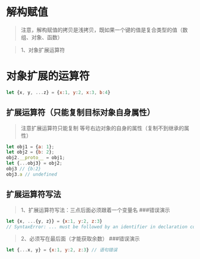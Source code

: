 


# 解构赋值

> 注意，解构赋值的拷贝是浅拷贝，既如果一个键的值是复合类型的值（数组、对象、函数）


> 1、对象扩展运算符

# 对象扩展的运算符
```javascript
let {x, y, ...z} = {x:1, y:2, x:3, b:4}
```

## 扩展运算符（只能复制目标对象自身属性）
> 注意扩展运算符只能复制 等号右边对象的自身的属性（复制不到继承的属性）
```javascript
let obj1 = {a: 1};
let obj2 = {b: 2};
obj2.__proto__ = obj1;
let {...obj3} = obj2;
obj3 // {b:2}
obj3.a // undefined
```
## 扩展运算符写法
> 1、扩展运算符写法：三点后面必须跟着一个变量名
###错误演示
```javascript
let {x, ...{y, z}} = {x:1, y:2, z:3}    
// SyntaxError: ... must be followed by an identifier in declaration contexts
```
> 2、必须写在最后面（才能获取余数）
###错误演示
```javascript
let {...x, y} = {x:1, y:2, z:3} // 语句错误
```



